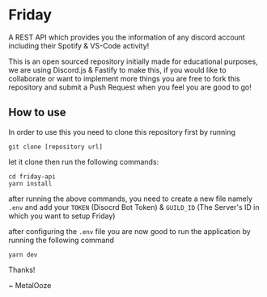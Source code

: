 # Friday
A REST API which provides you the information of any discord account including their Spotify & VS-Code activity!

This is an open sourced repository initially made for educational purposes, we are using Discord.js & Fastify to make this, if you would like to collaborate or want to implement more things you are free to fork this repository and submit a Push Request when you feel you are good to go!

## How to use
In order to use this you need to clone this repository first by running
```
git clone [repository url]
```
let it clone then run the following commands:
```
cd friday-api
yarn install
```
after running the above commands, you need to create a new file namely `.env` and add your `TOKEN` (Disocrd Bot Token) & `GUILD_ID` (The Server's ID in which you want to setup Friday) 

after configuring the `.env` file you are now good to run the application by running the following command
```
yarn dev
```
Thanks!

 ~ MetalOoze
